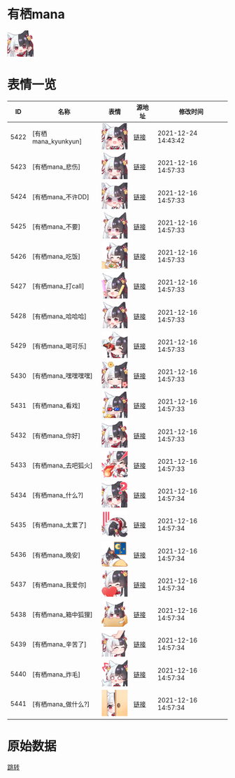 # 有栖mana

<img src="./cover.png" height="60" alt="cover" />

# 表情一览

|ID|名称|表情|源地址|修改时间|
|----|----|----|----|----|
|5422|[有栖mana_kyunkyun]|<img src="./pic/005422_%5B有栖mana_kyunkyun%5D.png" height="60" alt="kyunkyun"/>|[链接](http://i0.hdslb.com/bfs/emote/b24799c4a9385a485d8c5a5ec858ca4df816af2c.png)|2021-12-24 14:43:42|
|5423|[有栖mana_悲伤]|<img src="./pic/005423_%5B有栖mana_悲伤%5D.png" height="60" alt="悲伤"/>|[链接](http://i0.hdslb.com/bfs/emote/dfa841194b20b41fe31bd4bd02297317be5dccc8.png)|2021-12-16 14:57:33|
|5424|[有栖mana_不许DD]|<img src="./pic/005424_%5B有栖mana_不许DD%5D.png" height="60" alt="不许DD"/>|[链接](http://i0.hdslb.com/bfs/emote/b530a812dff580b0508c93965e7fb9b64f2f5c52.png)|2021-12-16 14:57:33|
|5425|[有栖mana_不要]|<img src="./pic/005425_%5B有栖mana_不要%5D.png" height="60" alt="不要"/>|[链接](http://i0.hdslb.com/bfs/emote/24f19c7340c771e6e08144053e9275ade2057833.png)|2021-12-16 14:57:33|
|5426|[有栖mana_吃饭]|<img src="./pic/005426_%5B有栖mana_吃饭%5D.png" height="60" alt="吃饭"/>|[链接](http://i0.hdslb.com/bfs/emote/6f906564cc3161d9277962092277f14109abebfe.png)|2021-12-16 14:57:33|
|5427|[有栖mana_打call]|<img src="./pic/005427_%5B有栖mana_打call%5D.png" height="60" alt="打call"/>|[链接](http://i0.hdslb.com/bfs/emote/0572afd470f86cc73cd5a1dff047cd22b620f336.png)|2021-12-16 14:57:33|
|5428|[有栖mana_哈哈哈]|<img src="./pic/005428_%5B有栖mana_哈哈哈%5D.png" height="60" alt="哈哈哈"/>|[链接](http://i0.hdslb.com/bfs/emote/4b092c88bc6542011af590117751ac893c802964.png)|2021-12-16 14:57:33|
|5429|[有栖mana_喝可乐]|<img src="./pic/005429_%5B有栖mana_喝可乐%5D.png" height="60" alt="喝可乐"/>|[链接](http://i0.hdslb.com/bfs/emote/7788e653641e40f5043267aa6f73afbd73f5dd73.png)|2021-12-16 14:57:33|
|5430|[有栖mana_嘿嘿嘿嘿]|<img src="./pic/005430_%5B有栖mana_嘿嘿嘿嘿%5D.png" height="60" alt="嘿嘿嘿嘿"/>|[链接](http://i0.hdslb.com/bfs/emote/0500a6063e9828ce5002f0d796b19569db7ea63c.png)|2021-12-16 14:57:33|
|5431|[有栖mana_看戏]|<img src="./pic/005431_%5B有栖mana_看戏%5D.png" height="60" alt="看戏"/>|[链接](http://i0.hdslb.com/bfs/emote/b29f21f07d67efa01d9c818c3f2bbda10e13e233.png)|2021-12-16 14:57:33|
|5432|[有栖mana_你好]|<img src="./pic/005432_%5B有栖mana_你好%5D.png" height="60" alt="你好"/>|[链接](http://i0.hdslb.com/bfs/emote/0d1575f7203eaf1705cc1104eaf7c02983cae9f0.png)|2021-12-16 14:57:33|
|5433|[有栖mana_去吧狐火]|<img src="./pic/005433_%5B有栖mana_去吧狐火%5D.png" height="60" alt="去吧狐火"/>|[链接](http://i0.hdslb.com/bfs/emote/29bd63ba18e5fd78716ac0ee431075877959fa4c.png)|2021-12-16 14:57:33|
|5434|[有栖mana_什么?]|<img src="./pic/005434_%5B有栖mana_什么_%5D.png" height="60" alt="什么?"/>|[链接](http://i0.hdslb.com/bfs/emote/16a4c77b00261d21a28b6af7c4397ba39e6b813c.png)|2021-12-16 14:57:34|
|5435|[有栖mana_太累了]|<img src="./pic/005435_%5B有栖mana_太累了%5D.png" height="60" alt="太累了"/>|[链接](http://i0.hdslb.com/bfs/emote/bed88ca16852ee67e1f4bf378e54be9752c5ad2f.png)|2021-12-16 14:57:34|
|5436|[有栖mana_晚安]|<img src="./pic/005436_%5B有栖mana_晚安%5D.png" height="60" alt="晚安"/>|[链接](http://i0.hdslb.com/bfs/emote/a4947b555f4696e6d5764b8ab3868af8590e9d69.png)|2021-12-16 14:57:34|
|5437|[有栖mana_我爱你]|<img src="./pic/005437_%5B有栖mana_我爱你%5D.png" height="60" alt="我爱你"/>|[链接](http://i0.hdslb.com/bfs/emote/8680dc90c6314ba944ea87a052a3bf3673dc82f8.png)|2021-12-16 14:57:34|
|5438|[有栖mana_箱中狐狸]|<img src="./pic/005438_%5B有栖mana_箱中狐狸%5D.png" height="60" alt="箱中狐狸"/>|[链接](http://i0.hdslb.com/bfs/emote/04596ad2839c8dd8198f1be91cfae7800db11730.png)|2021-12-16 14:57:34|
|5439|[有栖mana_辛苦了]|<img src="./pic/005439_%5B有栖mana_辛苦了%5D.png" height="60" alt="辛苦了"/>|[链接](http://i0.hdslb.com/bfs/emote/1893dad434a59c1f5e9c70e1440a6b323a92c3c6.png)|2021-12-16 14:57:34|
|5440|[有栖mana_炸毛]|<img src="./pic/005440_%5B有栖mana_炸毛%5D.png" height="60" alt="炸毛"/>|[链接](http://i0.hdslb.com/bfs/emote/f8d86249f486e3e0eb0b601bdf9994cb76634538.png)|2021-12-16 14:57:34|
|5441|[有栖mana_做什么?]|<img src="./pic/005441_%5B有栖mana_做什么_%5D.png" height="60" alt="做什么?"/>|[链接](http://i0.hdslb.com/bfs/emote/eb2eb12a288287b4f46d7a4dbeb71ec645810726.png)|2021-12-16 14:57:34|

# 原始数据

[跳转](./raw.json)

